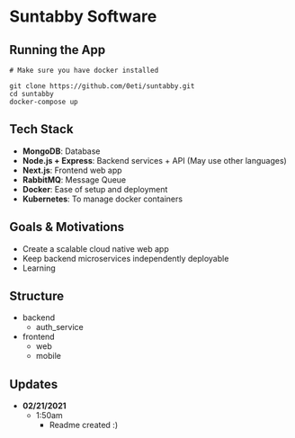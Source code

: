 # Suntabby Software


## Running the App
    # Make sure you have docker installed

    git clone https://github.com/0eti/suntabby.git
    cd suntabby
    docker-compose up


## Tech Stack
- **MongoDB**: Database  
- **Node.js + Express**: Backend services + API  (May use other languages)
- **Next.js**: Frontend web app  
- **RabbitMQ**: Message Queue
- **Docker**: Ease of setup and deployment
- **Kubernetes**: To manage docker containers


## Goals & Motivations
- Create a scalable cloud native web app
- Keep backend microservices independently deployable
- Learning


## Structure
- backend
    - auth_service
- frontend
    - web
    - mobile


## Updates
- **02/21/2021**
    - 1:50am
        - Readme created :)